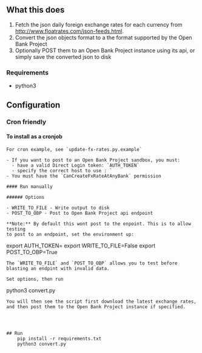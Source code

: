
## What this does

1. Fetch the json daily foreign exchange rates for each currency from http://www.floatrates.com/json-feeds.html.
2. Convert the json objects format to a the format supported by the Open Bank Project
3. Optionally POST them to an Open Bank Project instance using its api, or simply save the converted json to disk

### Requirements

- python3 

## Configuration

### Cron friendly

#### To install as a cronjob
```
For cron example, see `update-fx-rates.py.example`

- If you want to post to an Open Bank Project sandbox, you must:
  - have a valid Direct Login token: `AUTH_TOKEN`
  - specify the correct host to use : `
- You must have the `CanCreateFxRateAtAnyBank` permission

#### Run manually

###### Options

- WRITE_TO_FILE - Write output to disk
- POST_TO_OBP - Post to Open Bank Project api endpoint

**Note:** By default this wont post to the enpoint. This is to allow testing
to post to an endpoint, set the environment up:

```
export AUTH_TOKEN=<direct-login-token>
export WRITE_TO_FILE=False
export POST_TO_OBP=True
```
The `WRITE_TO_FILE` and `POST_TO_OBP` allows you to test before 
blasting an endpint with invalid data.

Set options, then run 

```
python3 convert.py
```
You will then see the script first download the latest exchange rates, 
and then post them to the Open Bank Project instance if specified.




## Run
    pip install -r requirements.txt
    python3 convert.py

